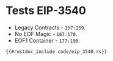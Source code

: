 # Tests EIP-3540

- Legacy Contracts - `157:159`.
- No EOF Magic - `167:170`.
- EOF1 Container - `177:196`.

```rust,editable
{{#rustdoc_include code/eip_3540.rs}}
```


